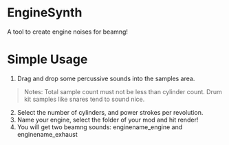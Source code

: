 # EngineSynth

A tool to create engine noises for beamng!

# Simple Usage

1. Drag and drop some percussive sounds into the samples area.
> Notes:
>   Total sample count must not be less than cylinder count.
>   Drum kit samples like snares tend to sound nice.

2. Select the number of cylinders, and power strokes per revolution.
3. Name your engine, select the folder of your mod and hit render!
4. You will get two beamng sounds: enginename_engine and enginename_exhaust
